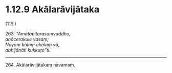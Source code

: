 # 1.12.9 Akālarāvijātaka

(119.)

263\. _“Amātāpitarasaṃvaddho,_  
_anācerakule vasaṃ;_  
_Nāyaṃ kālaṃ akālaṃ vā,_  
_abhijānāti kukkuṭo”ti._  

---

264\. Akālarāvijātakaṃ navamaṃ.
